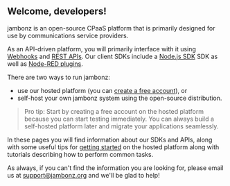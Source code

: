 ## Welcome, developers!

jambonz is an open-source CPaaS platform that is primarily designed for use by communications service providers.  

As an API-driven platform, you will primarily interface with it using [Webhooks](/docs/webhooks/overview/) and [REST APIs](/docs/rest/overview/).  Our client SDKs include a [Node.js SDK](/docs/client-sdks/nodejs-sdk/) SDK as well as [Node-RED plugins](/docs/client-sdks/node-red/).  

There are two ways to run jambonz:
- use our hosted platform (you can [create a free account](https://jambonz.cloud/register)), or
- self-host your own jambonz system using the open-source distribution.

> Pro tip: Start by creating a free account on the hosted platform because you can start testing immediately. You can always build a self-hosted platform later and migrate your applications seamlessly.

In these  pages you will find information about our SDKs and APIs, along with some useful tips for [getting started](/docs/tutorials/getting-started/) on the hosted platform along with tutorials describing how to perform common tasks.

As always, if you can't find the information you are looking for, please email us at support@jambonz.org and we'll be glad to help!